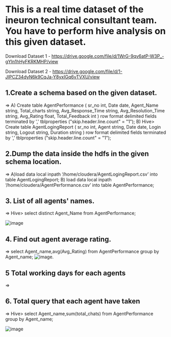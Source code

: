 # This is a real time dataset of the ineuron technical consultant team. You have to perform hive analysis on this given dataset.

Download Dataset 1 - https://drive.google.com/file/d/1WrG-9qv6atP-W3P_-gYln1hHyFKRKMHP/view

Download Dataset 2 - https://drive.google.com/file/d/1-JIPCZ34dyN6k9CqJa-Y8yxIGq6vTVXU/view

## 1.Create a schema based on the given dataset.
=> A) 
Create table AgentPerformance
(
sr_no int,
Date date,
Agent_Name string,
Total_charts string,
Avg_Response_Time string,
Avg_Resolution_Time string,
Avg_Rating float,
Total_Feedback int
)
row format delimited
fields terminated by ','
tblproperties ("skip.header.line.count" = "1");
B) 
Hive> Create table AgentLogingReport
(
sr_no int,
Agent string,
Date date,
Login string,
Logout string,
Duration string
)
row format delimited
fields terminated by ','
tblproperties ("skip.header.line.count" = "1");

## 2.Dump the data inside the hdfs in the given schema location.
=> A)load data local inpath ‘/home/cloudera/AgentLogingReport.csv’ into table AgentLogingReport;
B) load data local inpath ‘/home/cloudera/AgentPerformance.csv’ into table 
AgentPerformance;

## 3. List of all agents' names. 

=> Hive>  select distinct Agent_Name from AgentPerformance;

![image](https://user-images.githubusercontent.com/113916872/198081684-dd97d7b2-d915-46d1-8535-409d354e39be.png)

## 4. Find out agent average rating.
=> select Agent_name,avg(Avg_Rating) from AgentPerformance group by Agent_name;
![image](https://user-images.githubusercontent.com/113916872/198083631-37190c30-24f6-439f-beed-a5a17c233c36.png).

## 5 Total working days for each agents
=>

## 6. Total query that each agent have taken
=> Hive> select Agent_name,sum(total_chats) from AgentPerformance group by Agent_name;

![image](https://user-images.githubusercontent.com/113916872/198106279-9df2c686-134a-4960-8ef3-ebdaebcb4fb1.png)







